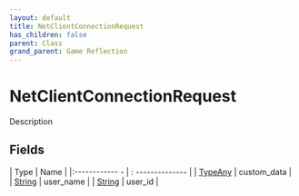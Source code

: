 ```yaml
---
layout: default
title: NetClientConnectionRequest
has_children: false
parent: Class
grand_parent: Game Reflection
---
```

# NetClientConnectionRequest
Description 

## Fields
| Type | Name |
|:------------ - | : -------------- |
| [TypeAny](game-reflection/components/type_any.md) | custom_data |
| [String](game-reflection/components/string.md) | user_name |
| [String](game-reflection/components/string.md) | user_id |
